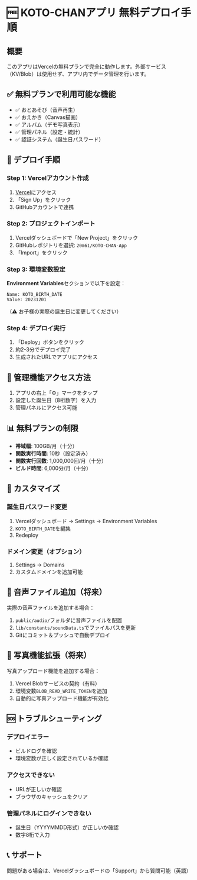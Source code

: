 # 🆓 KOTO-CHANアプリ 無料デプロイ手順

## 概要
このアプリはVercelの無料プランで完全に動作します。外部サービス（KV/Blob）は使用せず、アプリ内でデータ管理を行います。

## ✅ 無料プランで利用可能な機能
- ✅ おとあそび（音声再生）
- ✅ おえかき（Canvas描画）
- ✅ アルバム（デモ写真表示）
- ✅ 管理パネル（設定・統計）
- ✅ 認証システム（誕生日パスワード）

## 🚀 デプロイ手順

### Step 1: Vercelアカウント作成
1. [Vercel](https://vercel.com)にアクセス
2. 「Sign Up」をクリック
3. GitHubアカウントで連携

### Step 2: プロジェクトインポート
1. Vercelダッシュボードで「New Project」をクリック
2. GitHubレポジトリを選択: `20m61/KOTO-CHAN-App`
3. 「Import」をクリック

### Step 3: 環境変数設定
**Environment Variables**セクションで以下を設定：

```
Name: KOTO_BIRTH_DATE
Value: 20231201
```
（⚠️ お子様の実際の誕生日に変更してください）

### Step 4: デプロイ実行
1. 「Deploy」ボタンをクリック
2. 約2-3分でデプロイ完了
3. 生成されたURLでアプリにアクセス

## 🔑 管理機能アクセス方法

1. アプリの右上「⚙️」マークをタップ
2. 設定した誕生日（8桁数字）を入力
3. 管理パネルにアクセス可能

## 📊 無料プランの制限

- **帯域幅**: 100GB/月（十分）
- **関数実行時間**: 10秒（設定済み）
- **関数実行回数**: 1,000,000回/月（十分）
- **ビルド時間**: 6,000分/月（十分）

## 🔧 カスタマイズ

### 誕生日パスワード変更
1. Vercelダッシュボード → Settings → Environment Variables
2. `KOTO_BIRTH_DATE`を編集
3. Redeploy

### ドメイン変更（オプション）
1. Settings → Domains
2. カスタムドメインを追加可能

## 🎵 音声ファイル追加（将来）

実際の音声ファイルを追加する場合：
1. `public/audio/`フォルダに音声ファイルを配置
2. `lib/constants/soundData.ts`でファイルパスを更新
3. Gitにコミット＆プッシュで自動デプロイ

## 📸 写真機能拡張（将来）

写真アップロード機能を追加する場合：
1. Vercel Blobサービスの契約（有料）
2. 環境変数`BLOB_READ_WRITE_TOKEN`を追加
3. 自動的に写真アップロード機能が有効化

## 🆘 トラブルシューティング

### デプロイエラー
- ビルドログを確認
- 環境変数が正しく設定されているか確認

### アクセスできない
- URLが正しいか確認
- ブラウザのキャッシュをクリア

### 管理パネルにログインできない
- 誕生日（YYYYMMDD形式）が正しいか確認
- 数字8桁で入力

## 📞 サポート

問題がある場合は、Vercelダッシュボードの「Support」から質問可能（英語）
